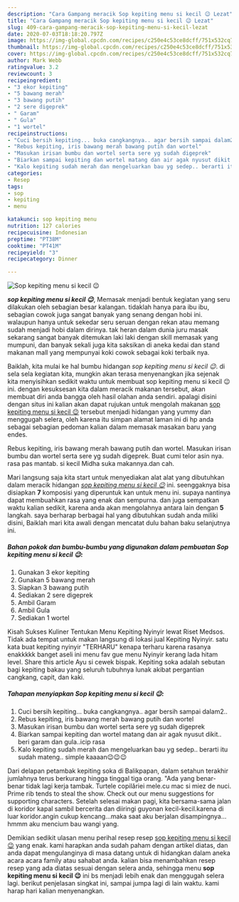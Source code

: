 ```yaml
---
description: "Cara Gampang meracik Sop kepiting menu si kecil 😉 Lezat"
title: "Cara Gampang meracik Sop kepiting menu si kecil 😉 Lezat"
slug: 409-cara-gampang-meracik-sop-kepiting-menu-si-kecil-lezat
date: 2020-07-03T18:18:20.797Z
image: https://img-global.cpcdn.com/recipes/c250e4c53ce8dcff/751x532cq70/sop-kepiting-menu-si-kecil-😉-foto-resep-utama.jpg
thumbnail: https://img-global.cpcdn.com/recipes/c250e4c53ce8dcff/751x532cq70/sop-kepiting-menu-si-kecil-😉-foto-resep-utama.jpg
cover: https://img-global.cpcdn.com/recipes/c250e4c53ce8dcff/751x532cq70/sop-kepiting-menu-si-kecil-😉-foto-resep-utama.jpg
author: Mark Webb
ratingvalue: 3.2
reviewcount: 3
recipeingredient:
- "3 ekor kepiting"
- "5 bawang merah"
- "3 bawang putih"
- "2 sere digeprek"
- " Garam"
- " Gula"
- "1 wortel"
recipeinstructions:
- "Cuci bersih kepiting... buka cangkangnya.. agar bersih sampai dalam2.."
- "Rebus kepiting, iris bawang merah bawang putih dan wortel"
- "Masukan irisan bumbu dan wortel serta sere yg sudah digeprek"
- "Biarkan sampai kepiting dan wortel matang dan air agak nyusut dikit.. beri garam dan gula..icip rasa"
- "Kalo kepiting sudah merah dan mengeluarkan bau yg sedep.. berarti itu sudah mateng.. simple kaaaan😉😉😉"
categories:
- Resep
tags:
- sop
- kepiting
- menu

katakunci: sop kepiting menu 
nutrition: 127 calories
recipecuisine: Indonesian
preptime: "PT38M"
cooktime: "PT41M"
recipeyield: "3"
recipecategory: Dinner

---
```



![Sop kepiting menu si kecil 😉](https://img-global.cpcdn.com/recipes/c250e4c53ce8dcff/751x532cq70/sop-kepiting-menu-si-kecil-😉-foto-resep-utama.jpg)

<b><i>sop kepiting menu si kecil 😉</i></b>, Memasak menjadi bentuk kegiatan yang seru dilakukan oleh sebagian besar kalangan. tidaklah hanya para ibu ibu, sebagian cowok juga sangat banyak yang senang dengan hobi ini. walaupun hanya untuk sekedar seru seruan dengan rekan atau memang sudah menjadi hobi dalam dirinya. tak heran dalam dunia juru masak sekarang sangat banyak ditemukan laki laki dengan skill memasak yang mumpuni, dan banyak sekali juga kita saksikan di aneka kedai dan stand makanan mall yang mempunyai koki cowok sebagai koki terbaik nya.

Baiklah, kita mulai ke hal bumbu hidangan <i>sop kepiting menu si kecil 😉</i>. di sela sela kegiatan kita, mungkin akan terasa menyenangkan jika sejenak kita menyisihkan sedikit waktu untuk membuat sop kepiting menu si kecil 😉 ini. dengan kesuksesan kita dalam meracik makanan tersebut, akan membuat diri anda bangga oleh hasil olahan anda sendiri. apalagi disini dengan situs ini kalian akan dapat rujukan untuk mengolah makanan <u>sop kepiting menu si kecil 😉</u> tersebut menjadi hidangan yang yummy dan menggugah selera, oleh karena itu simpan alamat laman ini di hp anda sebagai sebagian pedoman kalian dalam memasak masakan baru yang endes.

Rebus kepiting, iris bawang merah bawang putih dan wortel. Masukan irisan bumbu dan wortel serta sere yg sudah digeprek. Buat cumi telor asin nya. rasa pas mantab. si kecil Midha suka makannya.dan cah.


Mari langsung saja kita start untuk menyediakan alat alat yang dibutuhkan dalam meracik hidangan <u><i>sop kepiting menu si kecil 😉</i></u> ini. seenggaknya bisa disiapkan <b>7</b> komposisi yang diperuntuk kan untuk menu ini. supaya nantinya dapat membuahkan rasa yang enak dan sempurna. dan juga sempatkan waktu kalian sedikit, karena anda akan mengolahnya antara lain dengan <b>5</b> langkah. saya berharap berbagai hal yang dibutuhkan sudah anda miliki disini, Baiklah mari kita awali dengan mencatat dulu bahan baku selanjutnya ini.

<!--inarticleads1-->

##### Bahan pokok dan bumbu-bumbu yang digunakan dalam pembuatan Sop kepiting menu si kecil 😉:

1. Gunakan 3 ekor kepiting
1. Gunakan 5 bawang merah
1. Siapkan 3 bawang putih
1. Sediakan 2 sere digeprek
1. Ambil  Garam
1. Ambil  Gula
1. Sediakan 1 wortel


Kisah Sukses Kuliner Tentukan Menu Kepiting Nyinyir lewat Riset Medsos. Tidak ada tempat untuk makan langsung di lokasi jual Kepiting Nyinyir. satu kata buat kepiting nyinyir &#34;TERHARU&#34; kenapa terharu karena rasanya enakkkkk banget aseli ini menu fav gue menu Nyinyir kerang lada hitam level. Share this article Ayu si cewek bispak. Kepiting soka adalah sebutan bagi kepiting bakau yang seluruh tubuhnya lunak akibat pergantian cangkang, capit, dan kaki. 

<!--inarticleads2-->

##### Tahapan menyiapkan Sop kepiting menu si kecil 😉:

1. Cuci bersih kepiting... buka cangkangnya.. agar bersih sampai dalam2..
1. Rebus kepiting, iris bawang merah bawang putih dan wortel
1. Masukan irisan bumbu dan wortel serta sere yg sudah digeprek
1. Biarkan sampai kepiting dan wortel matang dan air agak nyusut dikit.. beri garam dan gula..icip rasa
1. Kalo kepiting sudah merah dan mengeluarkan bau yg sedep.. berarti itu sudah mateng.. simple kaaaan😉😉😉


Dari delapan petambak kepiting soka di Balikpapan, dalam setahun terakhir jumlahnya terus berkurang hingga tinggal tiga orang. &#34;Ada yang benar-benar tidak lagi kerja tambak. Turtele copilăriei mele.cu mac si miez de nuci. Prime rib tends to steal the show. Check out our menu suggestions for supporting characters. Setelah selesai makan pagi, kita bersama-sama jalan di koridor kapal sambil bercerita dan diiringi guyonan kecil-kecil.karena di luar koridor.angin cukup kencang…maka saat aku berjalan disampingnya…hmmm aku mencium bau wangi yang. 

Demikian sedikit ulasan menu perihal resep resep <u>sop kepiting menu si kecil 😉</u> yang enak. kami harapkan anda sudah paham dengan artikel diatas, dan anda dapat mengulanginya di masa datang untuk di hidangkan dalam aneka acara acara family atau sahabat anda. kalian bisa menambahkan resep resep yang ada diatas sesuai dengan selera anda, sehingga menu <b>sop kepiting menu si kecil 😉</b> ini bs menjadi lebih enak dan menggugah selera lagi. berikut penjelasan singkat ini, sampai jumpa lagi di lain waktu. kami harap hari kalian menyenangkan.
